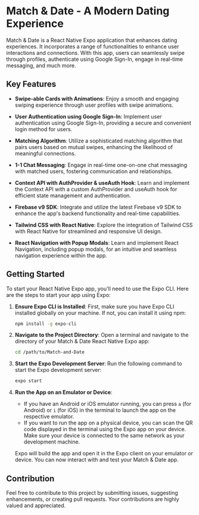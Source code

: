 # Match & Date - A Modern Dating Experience

Match & Date is a React Native Expo application that enhances dating experiences. It incorporates a range of functionalities to enhance user interactions and connections. With this app, users can seamlessly swipe through profiles, authenticate using Google Sign-In, engage in real-time messaging, and much more.

## Key Features

- **Swipe-able Cards with Animations**: Enjoy a smooth and engaging swiping experience through user profiles with swipe animations.

- **User Authentication using Google Sign-In**: Implement user authentication using Google Sign-In, providing a secure and convenient login method for users.

- **Matching Algorithm**: Utilize a sophisticated matching algorithm that pairs users based on mutual swipes, enhancing the likelihood of meaningful connections.

- **1-1 Chat Messaging**: Engage in real-time one-on-one chat messaging with matched users, fostering communication and relationships.

- **Context API with AuthProvider & useAuth Hook**: Learn and implement the Context API with a custom AuthProvider and useAuth hook for efficient state management and authentication.

- **Firebase v9 SDK**: Integrate and utilize the latest Firebase v9 SDK to enhance the app's backend functionality and real-time capabilities.

- **Tailwind CSS with React Native**: Explore the integration of Tailwind CSS with React Native for streamlined and responsive UI design.

- **React Navigation with Popup Modals**: Learn and implement React Navigation, including popup modals, for an intuitive and seamless navigation experience within the app.

## Getting Started

To start your React Native Expo app, you'll need to use the Expo CLI. Here are the steps to start your app using Expo:

1. **Ensure Expo CLI is Installed**:
   First, make sure you have Expo CLI installed globally on your machine. If not, you can install it using npm:

   ```bash
   npm install -g expo-cli
   ```

2. **Navigate to the Project Directory**:
   Open a terminal and navigate to the directory of your Match & Date React Native Expo app:

   ```bash
   cd /path/to/Match-and-Date
   ```

3. **Start the Expo Development Server**:
   Run the following command to start the Expo development server:

   ```bash
   expo start
   ```

4. **Run the App on an Emulator or Device**:
   - If you have an Android or iOS emulator running, you can press `a` (for Android) or `i` (for iOS) in the terminal to launch the app on the respective emulator.
   - If you want to run the app on a physical device, you can scan the QR code displayed in the terminal using the Expo app on your device. Make sure your device is connected to the same network as your development machine.

   Expo will build the app and open it in the Expo client on your emulator or device. You can now interact with and test your Match & Date app.

## Contribution

Feel free to contribute to this project by submitting issues, suggesting enhancements, or creating pull requests. Your contributions are highly valued and appreciated.
